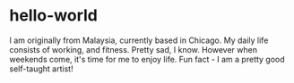 # hello-world

I am originally from Malaysia, currently based in Chicago. 
My daily life consists of working, and fitness. Pretty sad, I know.
However when weekends come, it's time for me to enjoy life. 
Fun fact - I am a pretty good self-taught artist!
